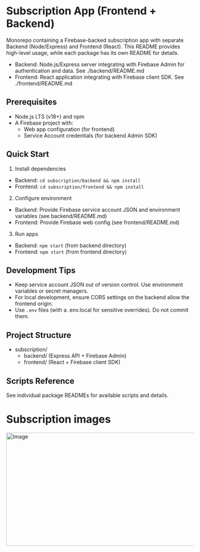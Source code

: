 # Subscription App (Frontend + Backend)

Monorepo containing a Firebase-backed subscription app with separate Backend (Node/Express) and Frontend (React). This README provides high-level usage, while each package has its own README for details.

- Backend: Node.js/Express server integrating with Firebase Admin for authentication and data. See ./backend/README.md
- Frontend: React application integrating with Firebase client SDK. See ./frontend/README.md

## Prerequisites

- Node.js LTS (v18+) and npm
- A Firebase project with:
  - Web app configuration (for frontend)
  - Service Account credentials (for backend Admin SDK)

## Quick Start

1. Install dependencies

- Backend: `cd subscription/backend && npm install`
- Frontend: `cd subscription/frontend && npm install`

2. Configure environment

- Backend: Provide Firebase service account JSON and environment variables (see backend/README.md)
- Frontend: Provide Firebase web config (see frontend/README.md)

3. Run apps

- Backend: `npm start` (from backend directory)
- Frontend: `npm start` (from frontend directory)

## Development Tips

- Keep service account JSON out of version control. Use environment variables or secret managers.
- For local development, ensure CORS settings on the backend allow the frontend origin.
- Use `.env` files (with a .env.local for sensitive overrides). Do not commit them.

## Project Structure

- subscription/
  - backend/ (Express API + Firebase Admin)
  - frontend/ (React + Firebase client SDK)

## Scripts Reference

See individual package READMEs for available scripts and details.

# Subscription images

<img width="580" height="304" alt="Image" src="https://github.com/user-attachments/assets/40f17365-cad1-4703-9ba2-e3a5d433cfae" />
